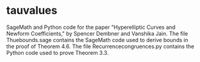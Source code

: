 # tauvalues

SageMath and Python code for the paper "Hyperelliptic Curves and Newform Coefficients," by Spencer Dembner and Vanshika Jain. The file Thuebounds.sage contains the SageMath code used to derive bounds in the proof of Theorem 4.6. The file Recurrencecongruences.py contains the Python code used to prove Theorem 3.3.
